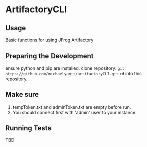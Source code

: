 ArtifactoryCLI
==============

Usage
-----
Basic functions for using JFrog Artifactory

Preparing the Development
-------------------------
ensure python and pip are installed. clone repository: ``git https://github.com/michaelyamit/artifactoryCLI.git``
``cd`` into this repository.

Make sure
---------
1. tempToken.txt and adminToken.txt are empty before run.
2. You should connect first with 'admin' user to your instance.

Running Tests
-------------
TBD
